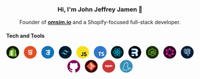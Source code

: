 <!--Name-->

<h3 align="center">
    <strong>Hi, I'm John Jeffrey Jamen 👋</strong>
</h3>

<p align="center">
    Founder of <a href="https://omsim.io"><b>omsim.io</b></a> and a Shopify-focused full-stack developer.
</p>


<!--Tech Stack and Tools-->

#### Tech and Tools

<p align="center">
<img src="assets/shopify.png" alt="Shopify" width="35"/> &nbsp;
<img src="assets/html.png" alt="html" width="35"/> &nbsp;
<img src="assets/css.png" alt="css" width="35"/> &nbsp;
<img src="assets/tailwind-css.png" alt="tailwind" width="35"/> &nbsp;
<img src="assets/javascript.png" alt="JavaScript" width="35"/> &nbsp;
<img src="assets/typescript.png" alt="typescript" width="35"/> &nbsp;
<img src="assets/react-js.png" alt="react" width="35"/> &nbsp;
<img src="assets/remix.png" alt="remix" width="35"/> &nbsp;
<img src="assets/node-js.png" alt="node" width="35"/> &nbsp;
<img src="assets/graphQL.png" alt="graph" width="35"/> &nbsp;
<img src="assets/postgreSQL.png" alt="postgresql" width="35"/> &nbsp;
<img src="assets/github.png" alt="github" width="35"/> &nbsp;
<img src="assets/git.png" alt="git" width="35"/> &nbsp;
<img src="assets/npm.png" alt="npm" width="35"/> &nbsp;
<img src="assets/yarn.png" alt="yarn" width="35"/> &nbsp;
</p>